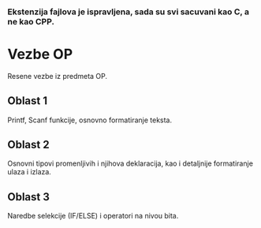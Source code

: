 ### Ekstenzija fajlova je ispravljena, sada su svi sacuvani kao C, a ne kao CPP.


# Vezbe OP
Resene vezbe iz predmeta OP.


## Oblast 1
Printf, Scanf funkcije, osnovno formatiranje teksta.

## Oblast 2
Osnovni tipovi promenljivih i njihova deklaracija, kao i detaljnije formatiranje ulaza i izlaza.

## Oblast 3
Naredbe selekcije (IF/ELSE) i operatori na nivou bita.
